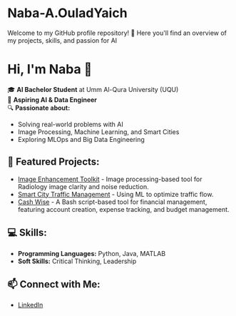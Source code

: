 # Naba-A.OuladYaich
Welcome to my GitHub profile repository! 🎉 Here you'll find an overview of my projects, skills, and passion for AI

# Hi, I'm Naba 👋

🎓 **AI Bachelor Student** at Umm Al-Qura University (UQU)  
🚀 **Aspiring AI & Data Engineer**  
🔍 **Passionate about:**  
- Solving real-world problems with AI  
- Image Processing, Machine Learning, and Smart Cities  
- Exploring MLOps and Big Data Engineering  

## 🌟 Featured Projects:

- [Image Enhancement Toolkit](https://github.com/nabaouladyaich11/Medical-Image-Enhancement) - Image processing-based tool for Radiology image clarity and noise reduction.
- [Smart City Traffic Management](#) - Using ML to optimize traffic flow.
- [Cash Wise](https://github.com/nabaouladyaich11/Cash-Wise) - A Bash script-based tool for financial management, featuring account creation, expense tracking, and budget management.


## 💻 Skills:
- **Programming Languages:** Python, Java, MATLAB  
- **Soft Skills:** Critical Thinking, Leadership  

## 📫 Connect with Me:
- [LinkedIn](https://www.linkedin.com/in/naba%E2%80%99a-a-43896b272/)
